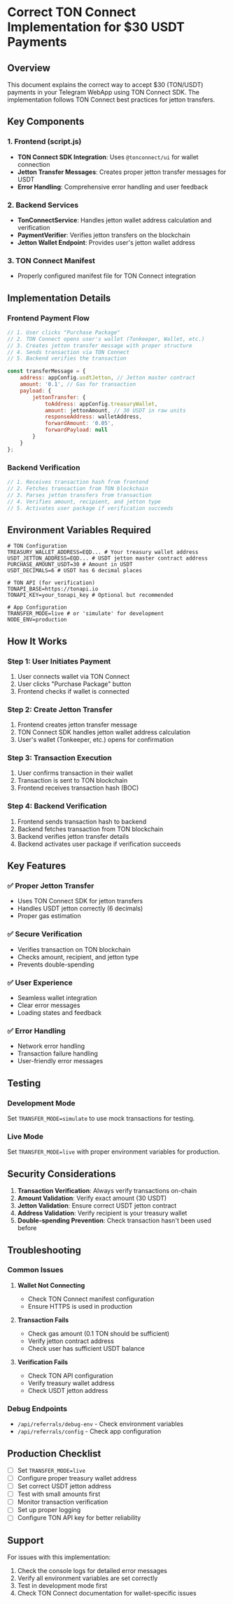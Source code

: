 # Correct TON Connect Implementation for $30 USDT Payments

## Overview

This document explains the correct way to accept $30 (TON/USDT) payments in your Telegram WebApp using TON Connect SDK. The implementation follows TON Connect best practices for jetton transfers.

## Key Components

### 1. Frontend (script.js)
- **TON Connect SDK Integration**: Uses `@tonconnect/ui` for wallet connection
- **Jetton Transfer Messages**: Creates proper jetton transfer messages for USDT
- **Error Handling**: Comprehensive error handling and user feedback

### 2. Backend Services
- **TonConnectService**: Handles jetton wallet address calculation and verification
- **PaymentVerifier**: Verifies jetton transfers on the blockchain
- **Jetton Wallet Endpoint**: Provides user's jetton wallet address

### 3. TON Connect Manifest
- Properly configured manifest file for TON Connect integration

## Implementation Details

### Frontend Payment Flow

```javascript
// 1. User clicks "Purchase Package"
// 2. TON Connect opens user's wallet (Tonkeeper, Wallet, etc.)
// 3. Creates jetton transfer message with proper structure
// 4. Sends transaction via TON Connect
// 5. Backend verifies the transaction

const transferMessage = {
    address: appConfig.usdtJetton, // Jetton master contract
    amount: '0.1', // Gas for transaction
    payload: {
        jettonTransfer: {
            toAddress: appConfig.treasuryWallet,
            amount: jettonAmount, // 30 USDT in raw units
            responseAddress: walletAddress,
            forwardAmount: '0.05',
            forwardPayload: null
        }
    }
};
```

### Backend Verification

```javascript
// 1. Receives transaction hash from frontend
// 2. Fetches transaction from TON blockchain
// 3. Parses jetton transfers from transaction
// 4. Verifies amount, recipient, and jetton type
// 5. Activates user package if verification succeeds
```

## Environment Variables Required

```env
# TON Configuration
TREASURY_WALLET_ADDRESS=EQD... # Your treasury wallet address
USDT_JETTON_ADDRESS=EQD... # USDT jetton master contract address
PURCHASE_AMOUNT_USDT=30 # Amount in USDT
USDT_DECIMALS=6 # USDT has 6 decimal places

# TON API (for verification)
TONAPI_BASE=https://tonapi.io
TONAPI_KEY=your_tonapi_key # Optional but recommended

# App Configuration
TRANSFER_MODE=live # or 'simulate' for development
NODE_ENV=production
```

## How It Works

### Step 1: User Initiates Payment
1. User connects wallet via TON Connect
2. User clicks "Purchase Package" button
3. Frontend checks if wallet is connected

### Step 2: Create Jetton Transfer
1. Frontend creates jetton transfer message
2. TON Connect SDK handles jetton wallet address calculation
3. User's wallet (Tonkeeper, etc.) opens for confirmation

### Step 3: Transaction Execution
1. User confirms transaction in their wallet
2. Transaction is sent to TON blockchain
3. Frontend receives transaction hash (BOC)

### Step 4: Backend Verification
1. Frontend sends transaction hash to backend
2. Backend fetches transaction from TON blockchain
3. Backend verifies jetton transfer details
4. Backend activates user package if verification succeeds

## Key Features

### ✅ Proper Jetton Transfer
- Uses TON Connect SDK for jetton transfers
- Handles USDT jetton correctly (6 decimals)
- Proper gas estimation

### ✅ Secure Verification
- Verifies transaction on TON blockchain
- Checks amount, recipient, and jetton type
- Prevents double-spending

### ✅ User Experience
- Seamless wallet integration
- Clear error messages
- Loading states and feedback

### ✅ Error Handling
- Network error handling
- Transaction failure handling
- User-friendly error messages

## Testing

### Development Mode
Set `TRANSFER_MODE=simulate` to use mock transactions for testing.

### Live Mode
Set `TRANSFER_MODE=live` with proper environment variables for production.

## Security Considerations

1. **Transaction Verification**: Always verify transactions on-chain
2. **Amount Validation**: Verify exact amount (30 USDT)
3. **Jetton Validation**: Ensure correct USDT jetton contract
4. **Address Validation**: Verify recipient is your treasury wallet
5. **Double-spending Prevention**: Check transaction hasn't been used before

## Troubleshooting

### Common Issues

1. **Wallet Not Connecting**
   - Check TON Connect manifest configuration
   - Ensure HTTPS is used in production

2. **Transaction Fails**
   - Check gas amount (0.1 TON should be sufficient)
   - Verify jetton contract address
   - Check user has sufficient USDT balance

3. **Verification Fails**
   - Check TON API configuration
   - Verify treasury wallet address
   - Check USDT jetton address

### Debug Endpoints

- `/api/referrals/debug-env` - Check environment variables
- `/api/referrals/config` - Check app configuration

## Production Checklist

- [ ] Set `TRANSFER_MODE=live`
- [ ] Configure proper treasury wallet address
- [ ] Set correct USDT jetton address
- [ ] Test with small amounts first
- [ ] Monitor transaction verification
- [ ] Set up proper logging
- [ ] Configure TON API key for better reliability

## Support

For issues with this implementation:
1. Check the console logs for detailed error messages
2. Verify all environment variables are set correctly
3. Test in development mode first
4. Check TON Connect documentation for wallet-specific issues

